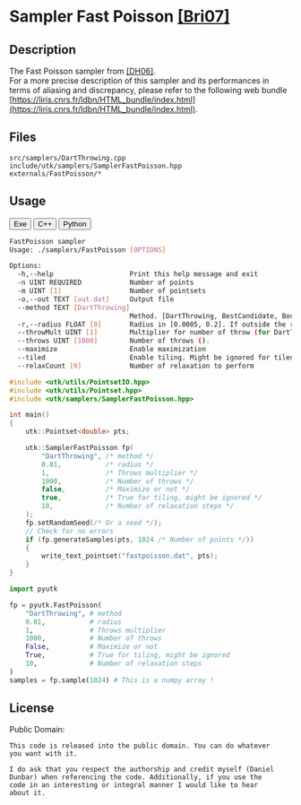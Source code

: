# Sampler Fast Poisson [[Bri07]](https://www.cs.ubc.ca/~rbridson/docs/bridson-siggraph07-poissondisk.pdf)

## Description


The Fast Poisson sampler from [[DH06]](https://dl.acm.org/citation.cfm?doid=1141911.1141915).  
For a more precise description of this sampler and its performances in terms of aliasing and discrepancy, please refer to the following web bundle [https://liris.cnrs.fr/ldbn/HTML_bundle/index.html](https://liris.cnrs.fr/ldbn/HTML_bundle/index.html).

## Files

```
src/samplers/DartThrowing.cpp  
include/utk/samplers/SamplerFastPoisson.hpp
externals/FastPoisson/*
```

## Usage

<button class="tablink exebutton" onclick="openCode('exe', this)" markdown="1">Exe</button> 
<button class="tablink cppbutton" onclick="openCode('cpp', this)" markdown="1">C++</button> 
<button class="tablink pybutton" onclick="openCode('py', this)" markdown="1">Python</button> 
<br/>
  

<div class="exe tabcontent">

```bash
FastPoisson sampler
Usage: ./samplers/FastPoisson [OPTIONS]

Options:
  -h,--help                   Print this help message and exit
  -n UINT REQUIRED            Number of points
  -m UINT [1]                 Number of pointsets
  -o,--out TEXT [out.dat]     Output file
  --method TEXT [DartThrowing]
                              Method. [DartThrowing, BestCandidate, BoundarySampler, Pure, LinearPure, Penrose, Uniform, ]
  -r,--radius FLOAT [0]       Radius in [0.0005, 0.2]. If outside the range, will attempt to find a radius given N.
  --throwMult UINT [1]        Multiplier for number of throw (for DartThrowing & BestCandidate methods)
  --throws UINT [1000]        Number of throws ().
  --maximize                  Enable maximization
  --tiled                     Enable tiling. Might be ignored for tiled-only methods
  --relaxCount [0]            Number of relaxation to perform
```

</div>

<div class="cpp tabcontent">

```  cpp
#include <utk/utils/PointsetIO.hpp>
#include <utk/utils/Pointset.hpp>
#include <utk/samplers/SamplerFastPoisson.hpp>

int main()
{
    utk::Pointset<double> pts;

    utk::SamplerFastPoisson fp(
        "DartThrowing", /* method */
        0.01,           /* radius */
        1,              /* Throws multiplier */
        1000,           /* Number of throws */
        false,          /* Maximize or not */
        true,           /* True for tiling, might be ignored */
        10,             /* Number of relaxation steps */
    );
    fp.setRandomSeed(/* Or a seed */);
    // Check for no errors
    if (fp.generateSamples(pts, 1024 /* Number of points */))
    {
        write_text_pointset("fastpoisson.dat", pts);
    }
}
```  

</div>

<div class="py tabcontent">

``` python
import pyutk

fp = pyutk.FastPoisson(
    "DartThrowing", # method
    0.01,           # radius
    1,              # Throws multiplier
    1000,           # Number of throws
    False,          # Maximize or not
    True,           # True for tiling, might be ignored
    10,             # Number of relaxation steps
)
samples = fp.sample(1024) # This is a numpy array !
```  

</div>

## License

Public Domain:

```
This code is released into the public domain. You can do whatever
you want with it.

I do ask that you respect the authorship and credit myself (Daniel
Dunbar) when referencing the code. Additionally, if you use the
code in an interesting or integral manner I would like to hear
about it.
```